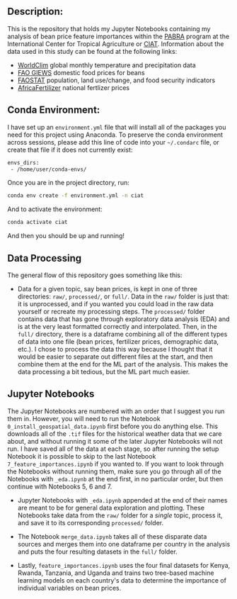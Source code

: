## Description:
This is the repository that holds my Jupyter Notebooks containing my analysis of bean price feature importances within the [PABRA](http://www.pabra-africa.org/) program at the International Center for Tropical Agriculture or [CIAT](https://ciat.cgiar.org/). Information about the data used in this study can be found at the following links:
- [WorldClim](https://www.worldclim.org/data/monthlywth.html) global monthly temperature and precipitation data
- [FAO GIEWS](https://fpma.apps.fao.org/giews/food-prices/tool/public/#/dataset/domestic) domestic food prices for beans
- [FAOSTAT](http://www.fao.org/faostat/en/#data) population, land use/change, and food security indicators
- [AfricaFertilizer](https://africafertilizer.org/national/#tab-id-3) national fertlizer prices

## Conda Environment:
I have set up an `environment.yml` file that will install all of the packages you need for this project using Anaconda. To preserve the conda environment across sessions, please add this line of code into your `~/.condarc` file, or create that file if it does not currently exist:
```bash
envs_dirs:
 - /home/user/conda-envs/
```

Once you are in the project directory, run:
```bash
conda env create -f environment.yml -n ciat
```

And to activate the environment:
```bash
conda activate ciat
```

And then you should be up and running!

## Data Processing
The general flow of this repository goes something like this:
- Data for a given topic, say bean prices, is kept in one of three directories: `raw/`, `processed/`, or `full/`. Data in the `raw/` folder is just that: it is unprocessed, and if you wanted you could load in the raw data yourself or recreate my processing steps. The `processed/` folder contains data that has gone through exploratory data analysis (EDA) and is at the very least formatted correctly and interpolated. Then, in the `full/` directory, there is a dataframe combining all of the different types of data into one file (bean prices, fertilizer prices, demographic data, etc.). I chose to process the data this way because I thought that it would be easier to separate out different files at the start, and then combine them at the end for the ML part of the analysis. This makes the data processing a bit tedious, but the ML part much easier.

## Jupyter Notebooks
The Jupyter Notebooks are numbered with an order that I suggest you run them in. However, you will need to run the Notebook `0_install_geospatial_data.ipynb` first before you do anything else. This downloads all of the `.tif` files for the historical weather data that we care about, and without running it some of the later Jupyter Notebooks will not run. I have saved all of the data at each stage, so after running the setup Notebook it is possible to skip to the last Notebook `7_feature_importances.ipynb` if you wanted to. If you want to look through the Notebooks without running them, make sure you go through all of the Notebooks with `_eda.ipynb` at the end first, in no particular order, but then continue with Notebooks 5, 6 and 7.

- Jupyter Notebooks with `_eda.ipynb` appended at the end of their names are meant to be for general data exploration and plotting. These Notebooks take data from the `raw/` folder for a *single* topic, process it, and save it to its corresponding `processed/` folder.

- The Notebook `merge_data.ipynb` takes all of these disparate data sources and merges them into one dataframe per country in the analysis and puts the four resulting datasets in the `full/` folder.

- Lastly, `feature_importances.ipynb` uses the four final datasets for Kenya, Rwanda, Tanzania, and Uganda and trains two tree-based machine learning models on each country's data to determine the importance of individual variables on bean prices.
